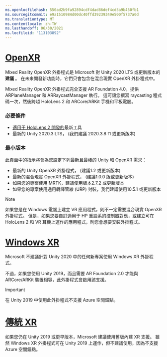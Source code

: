 ```yaml
---
ms.openlocfilehash: 550ad2b9fa92894cdf4dad86def4cd3a9b450fb1
ms.sourcegitcommit: e9a1510984d00dc40ffd39239349e500f5737a0d
ms.translationtype: MT
ms.contentlocale: zh-TW
ms.lasthandoff: 06/30/2021
ms.locfileid: "113103892"
---
```

# <a name="openxr"></a>[OpenXR](#tab/openxr)

Mixed Reality OpenXR 外掛程式是 Microsoft 對 Unity 2020 LTS 或更新版本的 **建議** 。 在未來開發新功能時，它們只會包含在混合現實 OpenXR 外掛程式中。

Mixed Reality OpenXR 外掛程式完全支援 AR Foundation 4.0，提供 ARPlaneManager 和 ARRaycastManager 執行。 這可讓您撰寫 raycasting 程式碼一次，然後跨越 HoloLens 2 和 ARCore/ARKit 手機和平板電腦。

### <a name="prerequisites"></a>必要條件 

* [適用于 HoloLens 2 開發的](../../../install-the-tools.md?tabs=unity#installation-checklist)最新工具
* 最新的 Unity 2020.3 LTS， (我們建議 2020.3.8 f1 或更新版本) 

### <a name="minimum-versions"></a>最小版本

此頁面中的指示將會為您設定下列最新且最棒的 Unity 和 OpenXR 需求：

* 最新的 Unity OpenXR 外掛程式， (建議1.2 或更新版本) 
* 最新的混合現實 OpenXR 外掛程式， (建議1.0.0 版或更新版本) 
* 如果您的專案使用 MRTK，建議使用版本2.7.2 或更新版本
* 如果您的專案使用通用轉譯管線 (URP) 封裝，我們建議使用10.5.1 或更新版本

<!-- ![Screenshot of the open xr unity basic sample running on a HoloLens](../../images/openxr-example.png) -->

> [!NOTE]
> 如果您是在 Windows 電腦上建立 VR 應用程式，則不一定需要混合現實 OpenXR 外掛程式。 但是，如果您要自訂適用于 HP 重設系的控制器對應，或建立可在 HoloLens 2 和 VR 耳機上運作的應用程式，則您會想要安裝外掛程式。

# <a name="windows-xr"></a>[Windows XR](#tab/windowsxr)

Microsoft 不建議針對 Unity 2020 中的任何新專案使用 Windows XR 外掛程式。

不過，如果您使用 Unity 2019，而且需要 AR Foundation 2.0 才能與 ARCore/ARKit 裝置相容，此外掛程式會啟用該支援。

> [!IMPORTANT]
> 在 Unity 2019 中使用此外掛程式不支援 Azure 空間錨點。 

# <a name="legacy-xr"></a>[傳統 XR](#tab/legacy)

如果您仍在 Unity 2019 或更早版本，Microsoft 建議使用舊版內建 XR 支援。 雖然 Windows XR 外掛程式可在 Unity 2019 上運作，但不建議使用，因為不支援 Azure 空間錨點。